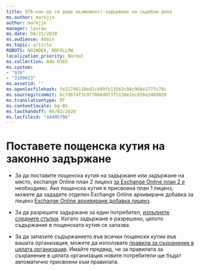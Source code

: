 ```yaml
---
title: 976-как-да се даде възможност-задържане на съдебни дела
ms.author: markjjo
author: markjjo
manager: lauraw
ms.date: 04/21/2020
ms.audience: Admin
ms.topic: article
ROBOTS: NOINDEX, NOFOLLOW
localization_priority: Normal
ms.collection: Adm_O365
ms.custom:
- "976"
- "3100023"
ms.assetid: ''
ms.openlocfilehash: fe21746110ed2cb99fb13563c84c966e277fc70c
ms.sourcegitcommit: bc7d6f4f3c9f7060d073f5130e1ec856e248d020
ms.translationtype: MT
ms.contentlocale: bg-BG
ms.lasthandoff: 06/02/2020
ms.locfileid: "44495796"
---
```

# <a name="place-a-mailbox-on-legal-hold"></a>Поставете пощенска кутия на законно задържане

- За да поставите пощенска кутия на задържане или задържане на място, exchange Online план 2 лиценз [за Exchange Online план 2 е](https://docs.microsoft.com/office365/servicedescriptions/office-365-platform-service-description/office-365-plan-options) необходимо. Ако пощенска кутия е присвоена план 1 лиценз, можете да зададете отделен Exchange Online архивиране добавка за лиценз [Exchange Online архивиране добавка лиценз](https://docs.microsoft.com/office365/servicedescriptions/exchange-online-archiving-service-description).

- За да разрешите задържане за един потребител, [изпълнете следните стъпки](https://docs.microsoft.com/microsoft-365/compliance/create-a-litigation-hold). Когато задържане е разрешено, цялото съдържание в пощенската кутия се запазва.

- За да запазите съдържанието във всички пощенски кутии във вашата организация, можете да използвате [правила за съхранение в цялата организация](https://docs.microsoft.com/microsoft-365/compliance/retention-policies#applying-a-retention-policy-to-an-entire-organization-or-specific-locations). Имайте предвид, че за правилата за съхранение в цялата организация новите потребители ще бъдат автоматично присвоени към правилата.
